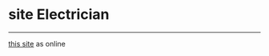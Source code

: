 # site Electrician
 ___
 
 [this site](https://poriansh.github.io/Development-of-personal-resume-template-landing-page/) as online

